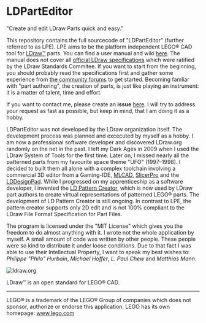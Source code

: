 # LDPartEditor
"Create and edit LDraw Parts quick and easy."

This repository contains the full sourcecode of "LDPartEditor" (further referred to as LPE).
LPE aims to be the platform independent LEGO® CAD tool for [LDraw™](http://www.ldraw.org) parts.
You can find a user manual and wiki [here](https://github.com/nilsschmidt1337/ldparteditor/wiki). The manual does not cover all [official LDraw specifications](http://www.ldraw.org/documentation/ldraw-org-file-format-standards.html) which were ratified by the LDraw Standards Commitee. If you want to start from the beginning, you should probably read the specifications first and gather some experience from [the community forums](http://forums.ldraw.org) to get started.
Becoming famliar with "part authoring", the creation of parts, is just like playing an instrument: it is a matter of talent, time and effort.

If you want to contact me, please create an **issue** [here](https://github.com/nilsschmidt1337/ldparteditor/issues). I will try to address your request as fast as possible, but keep in mind, that I am doing it as a hobby.

LDPartEditor was not developed by the LDraw organization itself. The development process was planned and excecuted by myself as a hobby. I am now a professional software developer and discovered LDraw.org randomly on the net in the past. I left my Dark Ages in 2009 when I used the LDraw System of Tools for the first time. Later on, I missed nearly all the patterned parts from my favourite space theme "UFO" (1997–1998). I decided to built them all alone with a complex toolchain involving a commercial 3D editor from a Gaming-IDE, [MLCAD](http://mlcad.lm-software.com/), [SlicerPro](http://www.philohome.com/isecalc/slicerpro.htm) and the [LDDesignPad](http://lddp.sourceforge.net/).
While I progressed on my apprenticeship as a software developer, I invented the [LD Pattern Creator](http://sourceforge.net/projects/patterncreator/), which is now used by LDraw part authors to create virtual representations of patterned LEGO® parts. The development of LD Pattern Creator is still ongoing. In contrast to LPE, the pattern creator supports only 2D edit and is not 100% compliant to the LDraw File Format Specification for Part Files.

The program is licensed under the "MIT License" which gives you the freedom to do almost anything with it.
I wrote not the whole application by myself. A small amount of code was written by other people. These people were so kind to distribute it under loose conditions. Due to that fact I was able to use their
Intellectual Property, I want to speak my best wishes to: *Philippe "Philo" Hurbain*, *Michael Hoffer*, *L. Paul Chew* and *Matthias Mann*.


![ldraw.org](https://lh4.googleusercontent.com/-gm8UHxogrNY/VSa67u-kLkI/AAAAAAAAAXI/akJ3r2ZvsXg/w468-h60-no/ldrawbanner.gif)

LDraw™ is an open standard for LEGO® CAD.

------------------------
LEGO® is a trademark of the LEGO® Group of companies which does not sponsor, authorize or endorse this application.
LEGO has its own homepage: www.lego.com





